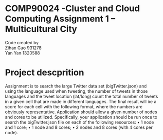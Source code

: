 # COMP90024 -Cluster and Cloud Computing Assignment 1 – Multicultural City 
Code created by   
Zihao Guo 931278   
Yan Yan 1320588

# Project descprition
Assignment is to search the large Twitter data set (bigTwitter.json) and using the language used
when tweeting, the number of tweets in those languages and the tweet location (lat/long) count the total number of
tweets in a given cell that are made in different languages. The final result will be a score for each cell with the following
format, where the numbers are obviously representative.
Application should allow a given number of nodes and cores to be utilized. Specifically, your application should
be run once to search the bigTwitter.json file on each of the following resources:
• 1 node and 1 core;
• 1 node and 8 cores;
• 2 nodes and 8 cores (with 4 cores per node).
